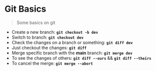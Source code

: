# Git Basics

> Some basics on git

- Create a new branch: **`git checkout -b dev`**
- Switch to branch: **`git checkout dev`**
- Check the changes on a branch or something: **`git diff dev`**
- Just checkout the changes: **`git diff`**
- Merge specific branch with the **main** branch: **`git merge dev`**
- To see the changes of others: **`git diff --ours`** && **`git diff --theirs`**
- To cancel the merge: **`git merge --abort`**
